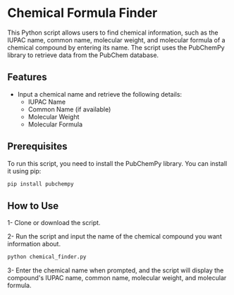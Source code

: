 # Chemical Formula Finder

This Python script allows users to find chemical information, such as the IUPAC name, common name, molecular weight, and molecular formula of a chemical compound by entering its name. The script uses the PubChemPy library to retrieve data from the PubChem database.

## Features

- Input a chemical name and retrieve the following details:
   - IUPAC Name
   - Common Name (if available)
   - Molecular Weight
   - Molecular Formula

 ## Prerequisites

To run this script, you need to install the PubChemPy library. You can install it using pip:

```bash
pip install pubchempy
```

## How to Use
1- Clone or download the script.

2- Run the script and input the name of the chemical compound you want information about.
```bash
python chemical_finder.py
```
3- Enter the chemical name when prompted, and the script will display the compound's IUPAC name, common name, molecular weight, and molecular formula.
